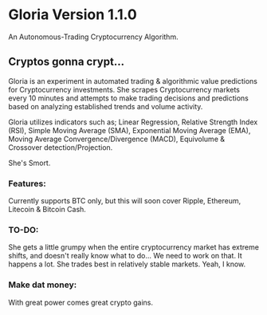 # Gloria Version 1.1.0

An Autonomous-Trading Cryptocurrency Algorithm.

## Cryptos gonna crypt...

Gloria is an experiment in automated trading & algorithmic value predictions for Cryptocurrency investments. She scrapes Cryptocurrency markets every 10 minutes and attempts to make trading decisions and predictions based on analyzing established trends and volume activity.

Gloria utilizes indicators such as; Linear Regression, Relative Strength Index (RSI), Simple Moving Average (SMA), Exponential Moving Average (EMA), Moving Average Convergence/Divergence (MACD), Equivolume & Crossover detection/Projection.

She's Smort.

### Features:

Currently supports BTC only, but this will soon cover Ripple, Ethereum, Litecoin & Bitcoin Cash.

### TO-DO:

She gets a little grumpy when the entire cryptocurrency market has extreme shifts, and doesn't really know what to do... We need to work on that. It happens a lot. She trades best in relatively stable markets. Yeah, I know.

### Make dat money:

With great power comes great crypto gains. 

